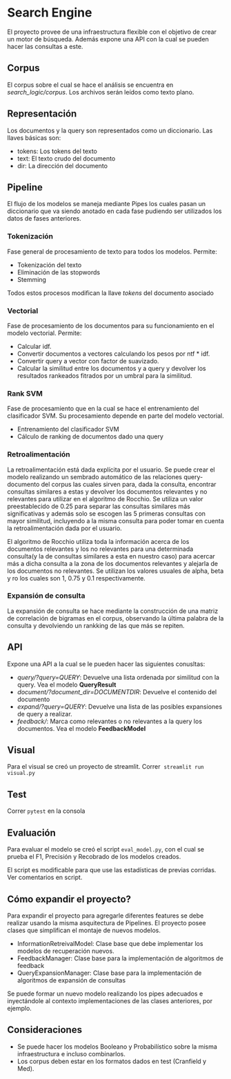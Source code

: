 # Search Engine

El proyecto provee de una infraestructura flexible con el objetivo de crear un motor de búsqueda. Además expone una API con la cual se pueden hacer las consultas a este.

## Corpus

El corpus sobre el cual se hace el análisis se encuentra en *search_logic/corpus*. Los archivos serán leídos como texto plano.

## Representación

Los documentos y la query son representados como un diccionario. Las llaves básicas son:

- tokens: Los tokens del texto
- text: El texto crudo del documento
- dir: La dirección del documento

## Pipeline

El flujo de los modelos se maneja mediante Pipes los cuales pasan un diccionario que va siendo anotado
en cada fase pudiendo ser utilizados los datos de fases anteriores.

### Tokenización

Fase general de procesamiento de texto para todos los modelos. Permite:

- Tokenización del texto
- Eliminación de las stopwords
- Stemming

Todos estos procesos modifican la llave *tokens* del documento asociado

### Vectorial

Fase de procesamiento de los documentos para su funcionamiento en el modelo vectorial. Permite:

- Calcular idf.
- Convertir documentos a vectores calculando los pesos por ntf * idf.
- Convertir query a vector con factor de suavizado.
- Calcular la similitud entre los documentos y a query y devolver los resultados rankeados fitrados por un umbral para la similitud.

### Rank SVM

Fase de procesamiento que en la cual se hace el entrenamiento del clasificador SVM. Su procesamiento depende en parte del modelo vectorial.

- Entrenamiento del clasificador SVM
- Cálculo de ranking de documentos dado una query

### Retroalimentación

La retroalimentación está dada explícita por el usuario. Se puede crear el modelo realizando un sembrado automático de
las relaciones query-documento del corpus las cuales sirven para, dada la consulta, encontrar consultas similares a
estas y devolver los documentos relevantes y no relevantes para utilizar en el algoritmo de Rocchio. Se utiliza un
valor preestablecido de 0.25 para separar las consultas similares más significativas y además solo se escogen las 5
primeras consultas con mayor similitud, incluyendo a la misma consulta para poder tomar en cuenta la retroalimentación
dada por el usuario.

El algoritmo de Rocchio utiliza toda la información acerca de los documentos relevantes y los no relevantes para una
determinada consulta(y la de consultas similares a esta en nuestro caso) para acercar más a dicha consulta a la zona
de los documentos relevantes y alejarla de los documentos no relevantes. Se utilizan los valores usuales de alpha,
beta y ro los cuales son 1, 0.75 y 0.1 respectivamente.

### Expansión de consulta

La expansión de consulta se hace mediante la construcción de una matriz de correlación de bigramas en el corpus, observando la última palabra de la consulta y devolviendo un rankking de las que más se repiten.

## API

Expone una API a la cual se le pueden hacer las siguientes conusltas:

- *query/?query=QUERY*: Devuelve una lista ordenada por similitud con la query. Vea el modelo **QueryResult**
- *document/?document\_dir=DOCUMENTDIR*: Devuelve el contenido del documento
- *expand/?query=QUERY*: Devuelve una lista de las posibles expansiones de query a realizar.
- *feedback/*: Marca como relevantes o no relevantes a la query los documentos. Vea el modelo **FeedbackModel**

## Visual

Para el visual se creó un proyecto de streamlit. Correr  `streamlit run visual.py`

## Test

Correr `pytest` en la consola

## Evaluación

Para evaluar el modelo se creó el script `eval_model.py`, con el cual se prueba el F1, Precisión y Recobrado de los modelos creados.

El script es modificable para que use las estadísticas de previas corridas. Ver comentarios en script.

## Cómo expandir el proyecto?

Para expandir el proyecto para agregarle diferentes features se debe realizar usando la misma asquitectura de Pipelines. El proyecto posee clases que simplifican el montaje de nuevos modelos.

- InformationRetreivalModel: Clase base que debe implementar los modelos de recuperación nuevos.
- FeedbackManager: Clase base para la implementación de algoritmos de feedback
- QueryExpansionManager: Clase base para la implementación de algoritmos de expansión de consultas

Se puede formar un nuevo modelo realizando los pipes adecuados e inyectándole al contexto implementaciones de las clases anteriores, por ejemplo.

## Consideraciones

- Se puede hacer los modelos Booleano y Probabilístico sobre la misma infraestructura e incluso combinarlos.
- Los corpus deben estar en los formatos dados en test (Cranfield y Med).
